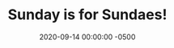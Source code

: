 ---
_schema: default
title: Sunday is for Sundaes!
link: https://www.geocaching.com/geocache/GC8Y407
owner: Gilwell1
date: 2020-09-14 00:00:00 -0500
log_type: Note
display_coords: N 41° 24.500' W 074° 24.500'
latitude: '41.408333'
longitude: '-74.408333'
first_stage: false
bogus: true
zhanna_log:  >-
  Rich logged this geocache for both of us.
rich_log:  >-
  Howdy, Gilwell1! (That is your name, right?! It gets confusing!) :smirk:


  Zhanna and I solved this puzzle quickly and easily. Zhanna came up with the right “twist” on our second try. The Solution Checker confirmed our results. Unfortunately, I don’t think we’ll be visiting this area anytime soon. But we are putting it on a list of your other nearby puzzle caches that we have solved. And if we should happen to get the opportunity, we’ll stop and search for these caches. Thanks for a fun “brain-freeze” of a puzzle!


  ~Rich in NEPA~ and Zhanna
post_id: 12634
---